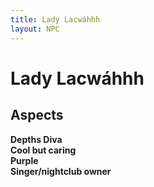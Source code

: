 ```yaml
---
title: Lady Lacwáhhh
layout: NPC
---
```


# Lady Lacwáhhh
## Aspects
**Depths Diva** \
**Cool but caring** \
**Purple** \
**Singer/nightclub owner**
